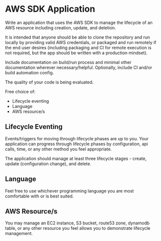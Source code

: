 # AWS SDK Application

Write an application that uses the AWS SDK to manage the lifecycle of an AWS resource including creation, update, and deletion.

It is intended that anyone should be able to clone the repository and run locally by providing valid AWS credentials, or packaged and run remotely if the end user desires (including packaging and CI for remote execution is not required, but the app should be written with a production mindset).

Include documentation on build/run process and minimal other documentation wherever necessary/helpful.
Optionally, include CI and/or build automation config.

The quality of your code is being evaluated.

Free choice of:
- Lifecycle eventing
- Language
- AWS resource/s

## Lifecycle Eventing

Events/triggers for moving through lifecycle phases are up to you. Your application can progress through lifecycle phases by configuration, api calls, time, or any other method you feel appropriate.

The application should manage at least three lifecycle stages - create, update (configuration change), and delete.

## Language

Feel free to use whichever programming language you are most comfortable with or is best suited.

## AWS Resource/s

You may manage an EC2 instance, S3 bucket, route53 zone, dynamodb table, or any other resource you feel allows you to demonstrate lifecycle management.